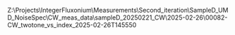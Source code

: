 Z:\Projects\IntegerFluxonium\Measurements\Second_iteration\SampleD_UMD_NoiseSpec\CW_meas_data\sampleD_20250221_CW\2025-02-26\00082-CW_twotone_vs_index_2025-02-26T145550